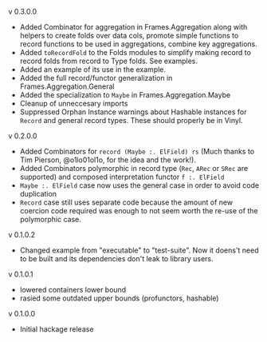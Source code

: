 v 0.3.0.0
* Added Combinator for aggregation in Frames.Aggregation along with helpers to create folds over data cols, promote simple functions to
record functions to be used in aggregations, combine key aggregations.
* Added ```toRecordFold``` to the Folds modules to simplify making record to record folds from record to Type folds. See examples.
* Added an example of its use in the example.
* Added the full record/functor generalization in Frames.Aggregation.General
* Added the specialization to ```Maybe``` in Frames.Aggregation.Maybe
* Cleanup of unneccesary imports
* Suppressed Orphan Instance warnings about Hashable instances for ```Record``` and general record types.  These
should properly be in Vinyl.

v 0.2.0.0 
* Added Combinators for ```record (Maybe :. ElField) rs``` (Much thanks to Tim Pierson, @o1lo01ol1o, for the idea and the work!).
* Added Combinators polymorphic in record type (```Rec```, ```ARec``` or ```SRec``` are supported) and composed interpretation functor ```f :. ElField```
* ```Maybe :. ElField``` case now uses the general case in order to avoid code duplication
* ```Record``` case still uses separate code because the amount of new coercion code required was enough to not seem worth the re-use of the polymorphic case.

v 0.1.0.2 
* Changed example from "executable" to "test-suite".  Now it doens't need to be built and its dependencies don't leak to library users.

v 0.1.0.1
* lowered containers lower bound
* rasied some outdated upper bounds (profunctors, hashable)

v 0.1.0.0
* Initial hackage release
